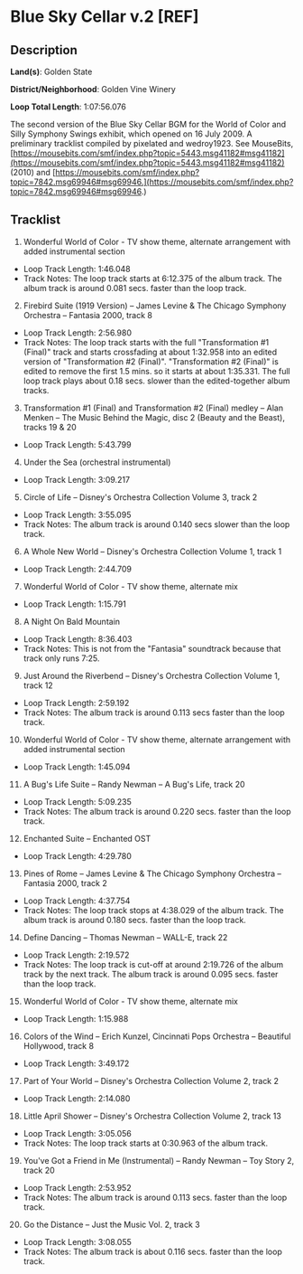 # Blue Sky Cellar v.2 [REF]

## Description

**Land(s)**: Golden State

**District/Neighborhood**: Golden Vine Winery

**Loop Total Length**: 1:07:56.076

The second version of the Blue Sky Cellar BGM for the World of Color and Silly Symphony Swings exhibit, which opened on 16 July 2009. A preliminary tracklist compiled by pixelated and wedroy1923. See MouseBits, [https://mousebits.com/smf/index.php?topic=5443.msg41182#msg41182](https://mousebits.com/smf/index.php?topic=5443.msg41182#msg41182) (2010) and [https://mousebits.com/smf/index.php?topic=7842.msg69946#msg69946.](https://mousebits.com/smf/index.php?topic=7842.msg69946#msg69946.)

## Tracklist

1. Wonderful World of Color - TV show theme, alternate arrangement with added instrumental section
- Loop Track Length: 1:46.048
- Track Notes: The loop track starts at 6:12.375 of the album track. The album track is around 0.081 secs. faster than the loop track.

2. Firebird Suite (1919 Version) – James Levine & The Chicago Symphony Orchestra – Fantasia 2000, track 8
- Loop Track Length: 2:56.980
- Track Notes: The loop track starts with the full "Transformation #1 (Final)" track and starts crossfading at about 1:32.958 into an edited version of "Transformation #2 (Final)". "Transformation #2 (Final)" is edited to remove the first 1.5 mins. so it starts at about 1:35.331. The full loop track plays about 0.18 secs. slower than the edited-together album tracks.

3. Transformation #1 (Final) and Transformation #2 (Final) medley – Alan Menken – The Music Behind the Magic, disc 2 (Beauty and the Beast), tracks 19 & 20
- Loop Track Length: 5:43.799

4. Under the Sea (orchestral instrumental)
- Loop Track Length: 3:09.217

5. Circle of Life – Disney's Orchestra Collection Volume 3, track 2
- Loop Track Length: 3:55.095
- Track Notes: The album track is around 0.140 secs slower than the loop track.

6. A Whole New World – Disney's Orchestra Collection Volume 1, track 1
- Loop Track Length: 2:44.709

7. Wonderful World of Color - TV show theme, alternate mix
- Loop Track Length: 1:15.791

8. A Night On Bald Mountain
- Loop Track Length: 8:36.403
- Track Notes: This is not from the "Fantasia" soundtrack because that track only runs 7:25.

9. Just Around the Riverbend – Disney's Orchestra Collection Volume 1, track 12
- Loop Track Length: 2:59.192
- Track Notes: The album track is around 0.113 secs faster than the loop track.

10. Wonderful World of Color - TV show theme, alternate arrangement with added instrumental section
- Loop Track Length: 1:45.094

11. A Bug's Life Suite – Randy Newman – A Bug's Life, track 20
- Loop Track Length: 5:09.235
- Track Notes: The album track is around 0.220 secs. faster than the loop track.

12. Enchanted Suite – Enchanted OST
- Loop Track Length: 4:29.780

13. Pines of Rome – James Levine & The Chicago Symphony Orchestra – Fantasia 2000, track 2
- Loop Track Length: 4:37.754
- Track Notes: The loop track stops at 4:38.029 of the album track. The album track is around 0.180 secs. faster than the loop track.

14. Define Dancing – Thomas Newman – WALL-E, track 22
- Loop Track Length: 2:19.572
- Track Notes: The loop track is cut-off at around 2:19.726 of the album track by the next track. The album track is around 0.095 secs. faster than the loop track.

15. Wonderful World of Color - TV show theme, alternate mix
- Loop Track Length: 1:15.988

16. Colors of the Wind – Erich Kunzel, Cincinnati Pops Orchestra – Beautiful Hollywood, track 8
- Loop Track Length: 3:49.172

17. Part of Your World – Disney's Orchestra Collection Volume 2, track 2
- Loop Track Length: 2:14.080

18. Little April Shower – Disney's Orchestra Collection Volume 2, track 13
- Loop Track Length: 3:05.056
- Track Notes: The loop track starts at 0:30.963 of the album track.

19. You've Got a Friend in Me (Instrumental) – Randy Newman – Toy Story 2, track 20
- Loop Track Length: 2:53.952
- Track Notes: The album track is around 0.113 secs. faster than the loop track.

20. Go the Distance – Just the Music Vol. 2, track 3
- Loop Track Length: 3:08.055
- Track Notes: The album track is about 0.116 secs. faster than the loop track.
